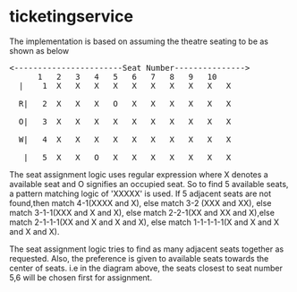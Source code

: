 # ticketingservice

The implementation is based on assuming the theatre seating to be as shown as below

<pre>
<-----------------------Seat Number--------------->
   	  1   2   3   4   5   6   7   8   9   10
  |    1  X   X   X   X   X   X   X   X   X   X 
 
  R|   2  X   X   X   O   X   X   X   X   X   X 

  O|   3  X   X   X   X   X   X   X   X   X   X 

  W|   4  X   X   X   X   X   X   X   X   X   X 

   |   5  X   X   O   X   X   X   X   X   X   X 
</pre>
The seat assignment logic uses regular expression where X denotes a available seat
and O signifies an occupied seat.
So to find 5 available seats, a pattern matching logic of 'XXXXX' is used.
If 5 adjacent seats are not found,then match 4-1(XXXX and X), 
else match 3-2 (XXX and XX), else match 3-1-1(XXX and X and X),
else match 2-2-1(XX and XX and X),else match 2-1-1-1(XX and X and X and X), 
else match 1-1-1-1-1(X and X and X and X and X).


The seat assignment logic tries to find as many adjacent seats together as requested.
Also, the preference is given to available seats towards the center of seats.
i.e in the diagram above, the seats closest to seat number 5,6 will be chosen first for assignment.

